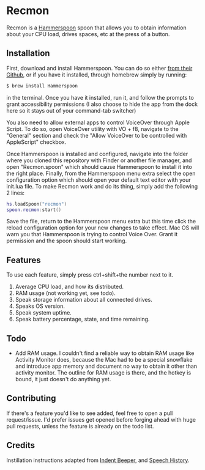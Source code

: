 # Recmon

Recmon is a [Hammerspoon](http://hammerspoon.org) spoon that allows you to obtain information about your CPU load, drives spaces, etc at the press of a button.

## Installation

First, download and install Hammerspoon. You can do so either [from their Github](https://github.com/Hammerspoon/hammerspoon/releases/latest), or if you have it installed, through homebrew simply by running:

```bash
$ brew install Hammerspoon
```

in the terminal. Once you have it installed, run it, and follow the prompts to grant accessibility permissions (I also choose to hide the app from the dock here so it stays out of your command-tab switcher)

You also need to allow external apps to control VoiceOver through Apple Script. To do so, open VoiceOver utility with VO + f8, navigate to the "General" section and check the "Allow VoiceOver to be controlled with AppleScript" checkbox.

Once Hammerspoon is installed and configured, navigate into the folder where you cloned this repository with Finder or another file manager, and open "Recmon.spoon" which should cause Hammerspoon to install it into the right place. Finally, from the Hammerspoon menu extra select the open configuration option which should open your default text editor with your init.lua file. To make Recmon work and do its thing, simply add the following 2 lines:

```lua
hs.loadSpoon("recmon")
spoon.recmon:start()
```

Save the file, return to the Hammerspoon menu extra but this time click the reload configuration option for your new changes to take effect. Mac OS will warn you that Hammerspoon is trying to control Voice Over. Grant it permission and the spoon should start working.

## Features

To use each feature, simply press ctrl+shift+the number next to it.

1. Average CPU load, and how its distributed.
2. RAM usage (not working yet, see todo).
3. Speak storage information about all connected drives.
4. Speaks OS version.
5. Speak system uptime.
6. Speak battery percentage, state, and time remaining.

## Todo

* Add RAM usage. I couldn't find a reliable way to obtain RAM usage like Activity Monitor does, because the Mac had to be a special snowflake and introduce app memory and document no way to obtain it other than activity monitor. The outline for RAM usage is there, and the hotkey is bound, it just doesn't do anything yet.

## Contributing

If there's a feature you'd like to see added, feel free to open a pull request/issue. I'd prefer issues get opened before forging ahead with huge pull requests, unless the feature is already on the todo list.

## Credits

Instillation instructions adapted from [Indent Beeper](https://github.com/pitermach/IndentBeeper), and [Speech History](http://github.com/mikolysz/speech-history).
